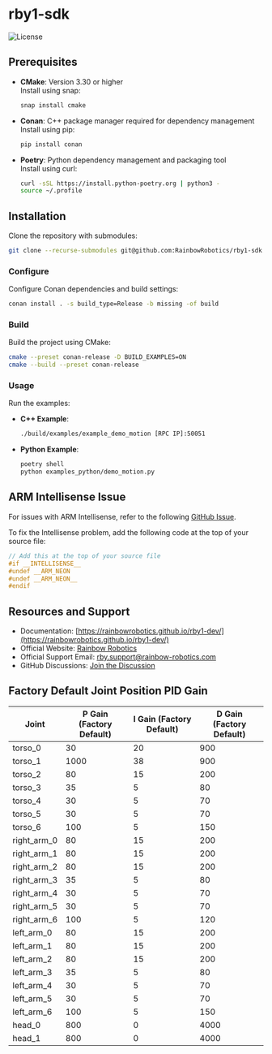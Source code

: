 # rby1-sdk
![License](https://img.shields.io/badge/License-Apache%202.0-blue.svg)

## Prerequisites

- **CMake**: Version 3.30 or higher  
  Install using snap:
  ```bash
  snap install cmake
  ```

- **Conan**: C++ package manager required for dependency management  
  Install using pip:
  ```bash
  pip install conan
  ```

- **Poetry**: Python dependency management and packaging tool  
  Install using curl:
  ```bash
  curl -sSL https://install.python-poetry.org | python3 -
  source ~/.profile
  ```

## Installation

Clone the repository with submodules:

```bash
git clone --recurse-submodules git@github.com:RainbowRobotics/rby1-sdk.git
```

### Configure

Configure Conan dependencies and build settings:

```bash
conan install . -s build_type=Release -b missing -of build
```

### Build

Build the project using CMake:

```bash
cmake --preset conan-release -D BUILD_EXAMPLES=ON
cmake --build --preset conan-release
```

### Usage

Run the examples:

- **C++ Example**:
  ```bash
  ./build/examples/example_demo_motion [RPC IP]:50051
  ```

- **Python Example**:
  ```bash
  poetry shell
  python examples_python/demo_motion.py 
  ```

## ARM Intellisense Issue

For issues with ARM Intellisense, refer to the following [GitHub Issue](https://github.com/microsoft/vscode-cpptools/issues/7413).

To fix the Intellisense problem, add the following code at the top of your source file:

```c++
// Add this at the top of your source file
#if __INTELLISENSE__
#undef __ARM_NEON
#undef __ARM_NEON__
#endif
```
## Resources and Support
- Documentation: [https://rainbowrobotics.github.io/rby1-dev/](https://rainbowrobotics.github.io/rby1-dev/)
- Official Website: [Rainbow Robotics](https://www.rainbowrobotics.com/rby1eng)
- Official Support Email: rby.support@rainbow-robotics.com
- GitHub Discussions: [Join the Discussion](https://github.com/RainbowRobotics/rby1-sdk/discussions)

## Factory Default Joint Position PID Gain

| Joint         | P Gain (Factory Default) | I Gain (Factory Default) | D Gain (Factory Default) |
|---------------|--------------------------|--------------------------|--------------------------|
| torso_0       | 30                       | 20                       | 900                      |
| torso_1       | 1000                     | 38                       | 900                      |
| torso_2       | 80                       | 15                       | 200                      |
| torso_3       | 35                       | 5                        | 80                       |
| torso_4       | 30                       | 5                        | 70                       |
| torso_5       | 30                       | 5                        | 70                       |
| torso_6       | 100                      | 5                        | 150                      |
| right_arm_0   | 80                       | 15                       | 200                      |
| right_arm_1   | 80                       | 15                       | 200                      |
| right_arm_2   | 80                       | 15                       | 200                      |
| right_arm_3   | 35                       | 5                        | 80                       |
| right_arm_4   | 30                       | 5                        | 70                       |
| right_arm_5   | 30                       | 5                        | 70                       |
| right_arm_6   | 100                      | 5                        | 120                      |
| left_arm_0    | 80                       | 15                       | 200                      |
| left_arm_1    | 80                       | 15                       | 200                      |
| left_arm_2    | 80                       | 15                       | 200                      |
| left_arm_3    | 35                       | 5                        | 80                       |
| left_arm_4    | 30                       | 5                        | 70                       |
| left_arm_5    | 30                       | 5                        | 70                       |
| left_arm_6    | 100                      | 5                        | 150                      |
| head_0        | 800                      | 0                        | 4000                     |
| head_1        | 800                      | 0                        | 4000                     |
